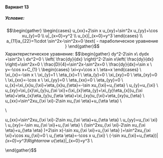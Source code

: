 ﻿#### Вариант 13
##### Условие:
$$\begin{gather}
\begin{cases}
u_{xx}+2\sin x u_{xy}+\sin^2x u_{yy}+\cos xu_{y}=0
\\
u|_{x=0}=y^2
\\
u_{x}|_{x=0}=y^3
\end{cases}
\\
a_{11}a_{22}=1\cdot \sin^2x-\sin^2x=0 \text{ - параболическое уравнение }
\end{gather}$$
Характеристическое уравнение:
$$\begin{gather}
 dy^2-2\sin x\ dydx +\sin^2x \ dx^2=0 
\\
\left( \frac{dy}{dx} \right)^2-2\sin x\left( \frac{dy}{dx} \right)+\sin^2x=0 
\\
\frac{D}{4}=\sin^2x-\sin^2x=0 
\\
\frac{dy}{dx}=\sin x 
\\
y=-\cos x+C_{1} 
\\
\begin{cases}
\xi=y+\cos x 
\\
\eta=x
\end{cases} 
\\
\xi_{x}=-\sin x 
\\
\xi_{y}=1 
\\
\eta_{x}=1 
\\
\eta_{y}=0 
\\
\xi_{xy}=0 
\\
\eta_{xy}=0 
\\
\xi_{xx}=-\cos x 
\\
\xi_{yy}=0 
\\
\eta_{xx}=0 
\\
\eta_{yy}=0 
\\
u_{x}=\xi_{x}u_{\xi}+\eta_{x}u_{\eta}=-\sin xu_{\xi}+u_{\eta} 
\\
u_{y}=u_{\xi} 
\\
u_{xy}=\xi_{x}\xi_{y}u_{\xi \xi}+(\xi_{x}\eta_{y}+\xi_{y}\eta_{x})u_{\xi \eta}+\eta_{x}\eta_{y}u_{\eta \eta}+\xi_{xy}u_{\xi}+\eta_{xy}u_{\eta} 
\\
u_{xx}=\sin^2xu_{\xi \xi}-2\sin xu_{\xi \eta}+u_{\eta \eta} 
\\
 
\\
 
u_{xx}=\sin^2xu_{\xi \xi}-2\sin xu_{\xi \eta}+u_{\eta \eta} 
\\
u_{yy}=u_{\xi \xi} 
\\
u_{xy}=-\sin xu_{\xi \xi}+u_{\xi \eta} 
\\
(\sin^2xu_{\xi \xi}-2\sin xu_{\xi \eta}+u_{\eta \eta} )+2\sin x(-\sin xu_{\xi \xi}+u_{\xi \eta} )+\sin^2xu_{\xi \xi}+\cos xu_{\xi}=0 
\\
u_{\eta \eta}=-\cos x u_{\xi} 
\\
(-\sin xu_{\xi}+u_{\eta})|_{x=0}=y^3\Rightarrow u_{\eta}|_{x=0}=y^3 
\\

\end{gather}$$
